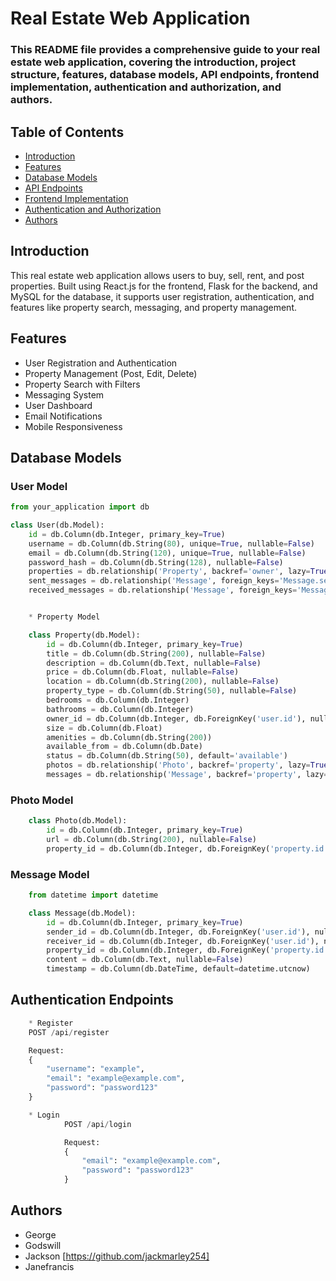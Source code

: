 # Real Estate Web Application 


### This README file provides a comprehensive guide to your real estate web application, covering the introduction, project structure, features, database models, API endpoints, frontend implementation, authentication and authorization, and authors.

## Table of Contents
- [Introduction](#introduction)
- [Features](#features)
- [Database Models](#database-models)
- [API Endpoints](#api-endpoints)
- [Frontend Implementation](#frontend-implementation)
- [Authentication and Authorization](#authentication-and-authorization)
- [Authors](#authors)

## Introduction
This real estate web application allows users to buy, sell, rent, and post properties. Built using React.js for the frontend, Flask for the backend, and MySQL for the database, it supports user registration, authentication, and features like property search, messaging, and property management.

## Features
- User Registration and Authentication
- Property Management (Post, Edit, Delete)
- Property Search with Filters
- Messaging System
- User Dashboard
- Email Notifications
- Mobile Responsiveness

## Database Models
### User Model
```python
from your_application import db

class User(db.Model):
    id = db.Column(db.Integer, primary_key=True)
    username = db.Column(db.String(80), unique=True, nullable=False)
    email = db.Column(db.String(120), unique=True, nullable=False)
    password_hash = db.Column(db.String(128), nullable=False)
    properties = db.relationship('Property', backref='owner', lazy=True)
    sent_messages = db.relationship('Message', foreign_keys='Message.sender_id', backref='sender', lazy=True)
    received_messages = db.relationship('Message', foreign_keys='Message.receiver_id', backref='receiver', lazy=True)


    * Property Model

    class Property(db.Model):
        id = db.Column(db.Integer, primary_key=True)
        title = db.Column(db.String(200), nullable=False)
        description = db.Column(db.Text, nullable=False)
        price = db.Column(db.Float, nullable=False)
        location = db.Column(db.String(200), nullable=False)
        property_type = db.Column(db.String(50), nullable=False)
        bedrooms = db.Column(db.Integer)
        bathrooms = db.Column(db.Integer)
        owner_id = db.Column(db.Integer, db.ForeignKey('user.id'), nullable=False)
        size = db.Column(db.Float)
        amenities = db.Column(db.String(200))
        available_from = db.Column(db.Date)
        status = db.Column(db.String(50), default='available')
        photos = db.relationship('Photo', backref='property', lazy=True)
        messages = db.relationship('Message', backref='property', lazy=True)
```

### Photo Model
```python
    class Photo(db.Model):
        id = db.Column(db.Integer, primary_key=True)
        url = db.Column(db.String(200), nullable=False)
        property_id = db.Column(db.Integer, db.ForeignKey('property.id'), nullable=False)
```

### Message Model
```python
    from datetime import datetime

    class Message(db.Model):
        id = db.Column(db.Integer, primary_key=True)
        sender_id = db.Column(db.Integer, db.ForeignKey('user.id'), nullable=False)
        receiver_id = db.Column(db.Integer, db.ForeignKey('user.id'), nullable=False)
        property_id = db.Column(db.Integer, db.ForeignKey('property.id'), nullable=False)
        content = db.Column(db.Text, nullable=False)
        timestamp = db.Column(db.DateTime, default=datetime.utcnow)
```

## Authentication Endpoints
```python   
    * Register
    POST /api/register

    Request:
    {
        "username": "example",
        "email": "example@example.com",
        "password": "password123"
    }

    * Login
            POST /api/login

            Request:
            {
                "email": "example@example.com",
                "password": "password123"
            }
```
## Authors
- George
- Godswill
- Jackson [https://github.com/jackmarley254]
- Janefrancis
